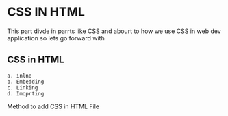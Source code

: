 # CSS IN HTML

This part divde in parrts like CSS and abourt to how we use CSS in web dev application so lets go forward with 

## CSS in HTML
    a. inlne 
    b. Embedding 
    c. Linking 
    d. Imoprting 

Method to add CSS in HTML File 


